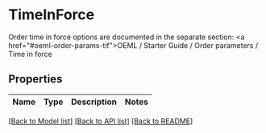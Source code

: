 # TimeInForce

Order time in force options are documented in the separate section: <a href=\"#oeml-order-params-tif\">OEML / Starter Guide / Order parameters / Time in force</a> 
## Properties
Name | Type | Description | Notes
------------ | ------------- | ------------- | -------------

[[Back to Model list]](../README.md#documentation-for-models) [[Back to API list]](../README.md#documentation-for-api-endpoints) [[Back to README]](../README.md)


